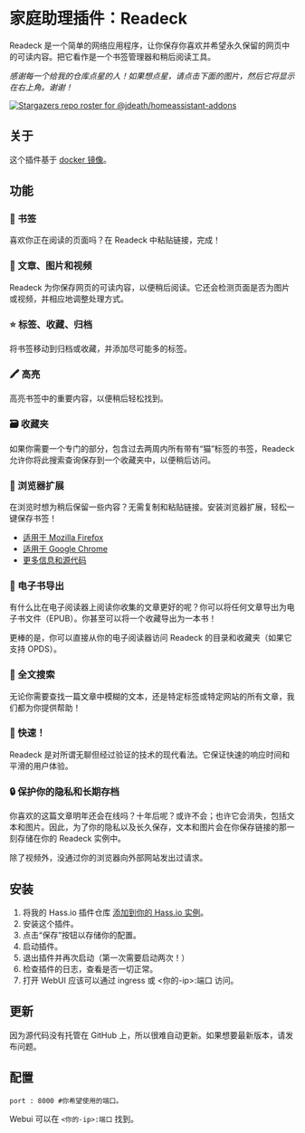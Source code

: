 # 家庭助理插件：Readeck

Readeck 是一个简单的网络应用程序，让你保存你喜欢并希望永久保留的网页中的可读内容。把它看作是一个书签管理器和稍后阅读工具。

_感谢每一个给我的仓库点星的人！如果想点星，请点击下面的图片，然后它将显示在右上角。谢谢！_

[![Stargazers repo roster for @jdeath/homeassistant-addons](https://reporoster.com/stars/jdeath/homeassistant-addons)](https://github.com/jdeath/homeassistant-addons/stargazers)

## 关于

这个插件基于 [docker 镜像](https://codeberg.org/readeck/readeck)。

## 功能

### 🔖 书签

喜欢你正在阅读的页面吗？在 Readeck 中粘贴链接，完成！

### 📸 文章、图片和视频

Readeck 为你保存网页的可读内容，以便稍后阅读。它还会检测页面是否为图片或视频，并相应地调整处理方式。

### ⭐ 标签、收藏、归档

将书签移动到归档或收藏，并添加尽可能多的标签。

### 🖍️ 高亮

高亮书签中的重要内容，以便稍后轻松找到。

### 🗃️ 收藏夹

如果你需要一个专门的部分，包含过去两周内所有带有“猫”标签的书签，Readeck 允许你将此搜索查询保存到一个收藏夹中，以便稍后访问。

### 🧩 浏览器扩展

在浏览时想为稍后保留一些内容？无需复制和粘贴链接。安装浏览器扩展，轻松一键保存书签！

- [适用于 Mozilla Firefox](https://addons.mozilla.org/en-US/firefox/addon/readeck/)
- [适用于 Google Chrome](https://chromewebstore.google.com/detail/readeck/jnmcpmfimecibicbojhopfkcbmkafhee)
- [更多信息和源代码](https://codeberg.org/readeck/browser-extension)

### 📖 电子书导出

有什么比在电子阅读器上阅读你收集的文章更好的呢？你可以将任何文章导出为电子书文件（EPUB）。你甚至可以将一个收藏导出为一本书！

更棒的是，你可以直接从你的电子阅读器访问 Readeck 的目录和收藏夹（如果它支持 OPDS）。

### 🔎 全文搜索

无论你需要查找一篇文章中模糊的文本，还是特定标签或特定网站的所有文章，我们都为你提供帮助！

### 🚀 快速！

Readeck 是对所谓无聊但经过验证的技术的现代看法。它保证快速的响应时间和平滑的用户体验。

### 🔒 保护你的隐私和长期存档

你喜欢的这篇文章明年还会在线吗？十年后呢？或许不会；也许它会消失，包括文本和图片。因此，为了你的隐私以及长久保存，文本和图片会在你保存链接的那一刻存储在你的 Readeck 实例中。

除了视频外，没通过你的浏览器向外部网站发出过请求。

## 安装

1. 将我的 Hass.io 插件仓库 [添加到你的 Hass.io 实例][repository]。
1. 安装这个插件。
1. 点击“保存”按钮以存储你的配置。
1. 启动插件。
1. 退出插件并再次启动（第一次需要启动两次！）
1. 检查插件的日志，查看是否一切正常。
1. 打开 WebUI 应该可以通过 ingress 或 <你的-ip>:端口 访问。

## 更新
因为源代码没有托管在 GitHub 上，所以很难自动更新。如果想要最新版本，请发布问题。

## 配置

```
port : 8000 #你希望使用的端口。
```

Webui 可以在 `<你的-ip>:端口` 找到。

[repository]: https://github.com/jdeath/homeassistant-addons